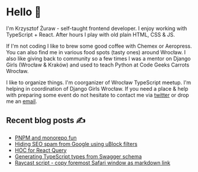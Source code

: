 # Hello 👋

I'm Krzysztof Żuraw - self-taught frontend developer. I enjoy working with TypeScript + React.
After hours I play with old plain HTML, CSS & JS.

If I'm not coding I like to brew some good coffee with Chemex or Aeropress. You can also find me in
various food spots (tasty ones) around Wrocław. I also like giving back to community so a few times
I was a mentor on Django Girls (Wrocław & Kraków) and used to teach Python at Code Geeks Carrots Wrocław.

I like to organize things. I'm coorganizer of Wrocław TypeScript meetup.
I'm helping in coordination of Django Girls Wrocław.
If you need a place & help with preparing some event do not hesitate to contact me via
[twitter](https://twitter.com/krzysztof_zuraw) or drop me an [email](mailto:github@kzuraw.com).

## Recent blog posts ✍️

<!-- FEED-START -->
- [PNPM and monorepo fun](https://krzysztofzuraw.com/blog/2022/pnpm-monorepo/)
- [Hiding SEO spam from Google using uBlock filters](https://krzysztofzuraw.com/blog/2021/seo-spam/)
- [HOC for React Query](https://krzysztofzuraw.com/blog/2021/hoc-react-query/)
- [Generating TypeScript types from Swagger schema](https://krzysztofzuraw.com/blog/2022/typescript-types-swagger/)
- [Raycast script - copy foremost Safari window as markdown link](https://krzysztofzuraw.com/blog/2022/raycast-copy-foremost-safari-window/)
<!-- FEED-END -->